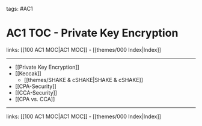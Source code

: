 tags: #AC1

# AC1 TOC - Private Key Encryption

links:  [[100 AC1 MOC|AC1 MOC]] - [[themes/000 Index|Index]]

---

- [[Private Key Encryption]]
- [[Keccak]]
	- [[themes/SHAKE & cSHAKE|SHAKE & cSHAKE]]
- [[CPA-Security]]
- [[CCA-Security]]
- [[CPA vs. CCA]]

---
links:  [[100 AC1 MOC|AC1 MOC]] - [[themes/000 Index|Index]]